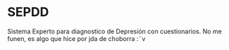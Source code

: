 # SEPDD
Sistema Experto para diagnostico de Depresión con cuestionarios. No me funen, es algo que hice por jda de choborra :¨v
